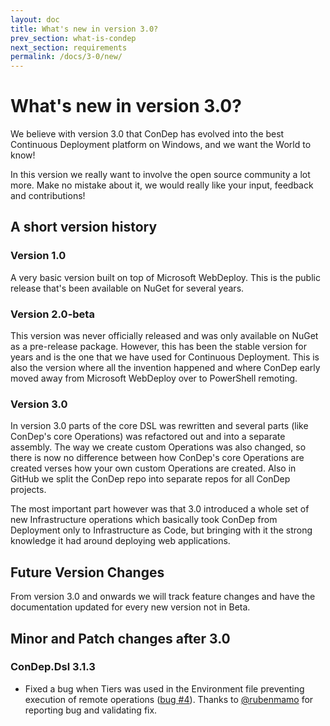 ```yaml
---
layout: doc
title: What's new in version 3.0?
prev_section: what-is-condep
next_section: requirements
permalink: /docs/3-0/new/
---
```


What's new in version 3.0?
==========================

We believe with version 3.0 that ConDep has evolved into the best Continuous Deployment platform on Windows, and we want the World to know!  

<div class="note info">
  <p>
		In this version we really want to involve the open source community a lot more. Make no mistake about it, we would really like your input, feedback and contributions!
	</p>
</div>

## A short version history

### Version 1.0
A very basic version built on top of Microsoft WebDeploy. This is the public release that's been available on NuGet for several years.

### Version 2.0-beta
This version was never officially released and was only available on NuGet as a pre-release package. However, this has been the stable version for years and is the one that we have used for Continuous Deployment. This is also the version where all the invention happened and where ConDep early moved away from Microsoft WebDeploy over to PowerShell remoting.

### Version 3.0
In version 3.0 parts of the core DSL was rewritten and several parts (like ConDep's core Operations) was refactored out and into a separate assembly. The way we create custom Operations was also changed, so there is now no difference between how ConDep's core Operations are created verses how your own custom Operations are created. Also in GitHub we split the ConDep repo into separate repos for all ConDep projects.

The most important part however was that 3.0 introduced a whole set of new Infrastructure operations which basically took ConDep from Deployment only to Infrastructure as Code, but bringing with it the strong knowledge it had around deploying web applications.

<div class="note info">
	<h2>Future Version Changes</h2>
  <p>
		From version 3.0 and onwards we will track feature changes and have the documentation updated for every new version not in Beta.	
	</p>
</div>

## Minor and Patch changes after 3.0

### ConDep.Dsl 3.1.3

* Fixed a bug when Tiers was used in the Environment file preventing execution of remote operations ([bug #4](https://github.com/condep/condep-dsl/issues/4)). Thanks to [@rubenmamo](https://github.com/rubenmamo) for reporting bug and validating fix. 
